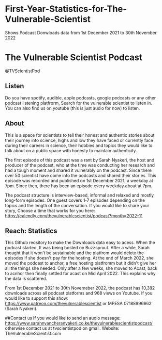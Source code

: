 # First-Year-Statistics-for-The-Vulnerable-Scientist
Shows Podcast Donwloads data from 1st December 2021 to 30th November 2022

# The Vulnerable Scientist Podcast

@TVScientistPod

## Listen
Do you have spotify, audible, apple podcasts, google podcasts or any other podcast listening platfrorm, Search for the vulnerable scientist to listen in. You can also find us on youtube (this is just audio for now) to listen.

## About
This is a space for scientists to tell their honest and authentic stories about their journey into science, highs and low they have faced or currently face during their careers in science, their hobbies and topics they would like to talk about on a public space with honesty to maintain authenticity.

The first episode of this podcast was a rant by Sarah Nyakeri, the host and producer of the podcast, who at the time was conducting her research and had a tough moment and shared it vulnerably on the podcast. Since there over 50 scientist have come into the podcasts and shared their stories. This episode was recorded and published on 1st December 2021, a weekday at 7pm. Since then, there has been an episode every weekday about at 7pm.

The podcast structure is interview-based, informal and relaxed and mostly long-form episodes. One guest covers 1-7 episodes depending on the topics and the length of the conversation. If you would like to share your story, Choose a time that works for you here: https://calendly.com/thevulnerablescientist/podcast?month=2022-11

## Reach: Statistics
This Github reository to make the Downloads data easy to acess. When the podcast started, It was being hosted on Buzzsprout. After a while, Sarah thought that it won't be sustainable and the platfrom would delete the episodes if she doesn't pay for the hosting. At the end of March 2022, she moved the podcast to anchor, a free hosting platfromm but it didn't give her all the things she needed. Only after a few weeks, she moved to Acast, back to acnhor then finally settled for acast on Mid April 2022. This explains why the data is scattered.

From 1st December 2021 to 30th Novemeber 2022, the podcast has 10,382 downloads across all podcast platforms and 968 views on Youtube. If you would like to support this show: https://www.patreon.com/thevulnerablescientist or MPESA 07188896962 (Sarah Nyakeri).

##Contact us
If you would like to send an audio message: https://www.sarahnyancheranyakeri.co.ke/thevulnerablescientistpodcast/ otherwise contact us at tvscientistpod on gmail. Website: TheVulnerableScientist.com
